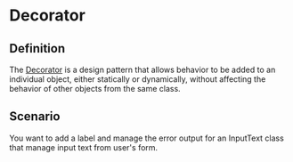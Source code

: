 Decorator
=========

Definition
----------
The [Decorator](https://refactoring.guru/design-patterns/decorator) is a design pattern that allows behavior to be added to an individual object, either statically or dynamically, without affecting the behavior of other objects from the same class.

Scenario
--------

You want to add a label and manage the error output for an InputText class that manage input text from user's form.
